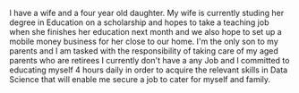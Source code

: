 I have a wife and a four year old daughter. 
My wife is currently studing her degree in Education on a scholarship and hopes to take a teaching job when she finishes her education next month and we also hope to set up a mobile money business for her close to our home.
I'm the only son to my parents and I am tasked with the responsibility of taking care of my aged parents who are retirees 
I currently don't have a any Job and I  committed to educating myself 4 hours daily in order to acquire the relevant skills in Data Science that will enable me secure a job to cater for myself and family.


